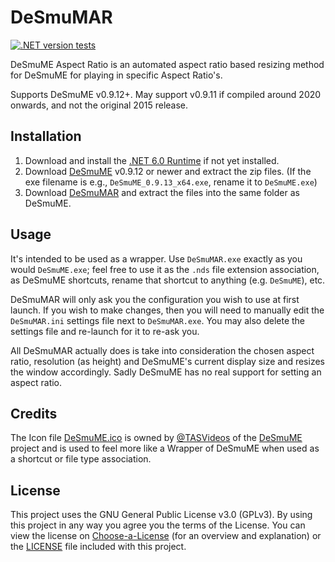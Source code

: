 # DeSmuMAR

[![.NET version tests](https://img.shields.io/github/actions/workflow/status/rlaphoenix/desmumar/build.yml?branch=master)](https://github.com/rlaphoenix/desmumar/releases)

DeSmuME Aspect Ratio is an automated aspect ratio based resizing method for DeSmuME for playing in specific Aspect Ratio's.

Supports DeSmuME v0.9.12+. May support v0.9.11 if compiled around 2020 onwards, and not the original 2015 release.

## Installation

1. Download and install the [.NET 6.0 Runtime] if not yet installed.
2. Download [DeSmuME] v0.9.12 or newer and extract the zip files.
   (If the exe filename is e.g., `DeSmuME_0.9.13_x64.exe`, rename it to `DeSmuME.exe`)
3. Download [DeSmuMAR] and extract the files into the same folder as DeSmuME.
   
  [.NET 6.0 Runtime]: <https://dotnet.microsoft.com/download/dotnet/6.0>
  [DeSmuME]: <https://desmume.org/download>
  [DeSmuMAR]: <https://github.com/rlaphoenix/DeSmuMAR/releases/latest/download/DeSmuMAR.zip>

## Usage

It's intended to be used as a wrapper. Use `DeSmuMAR.exe` exactly as you would `DeSmuME.exe`; feel free to use it as the `.nds` file extension association, as DeSmuME shortcuts, rename that shortcut to anything (e.g. `DeSmuME`), etc.

DeSmuMAR will only ask you the configuration you wish to use at first launch. If you wish to make changes, then you will need to manually edit the `DeSmuMAR.ini` settings file next to `DeSmuMAR.exe`. You may also delete the settings file and re-launch for it to re-ask you.

All DeSmuMAR actually does is take into consideration the chosen aspect ratio, resolution (as height) and DeSmuME's current display size and resizes the window accordingly. Sadly DeSmuME has no real support for setting an aspect ratio.

## Credits

The Icon file [DeSmuME.ico] is owned by [@TASVideos] of the [DeSmuME] project and is used to feel more like a Wrapper of DeSmuME when used as a shortcut or file type association.

  [DeSmuME.ico]: <DeSmuME.ico>
  [DeSmuME]: <https://github.com/TASVideos/DeSmuME>
  [@TASVideos]: <https://github.com/TASVideos>

## License

This project uses the GNU General Public License v3.0 (GPLv3). By using this project in any way you agree you the terms of the License.
You can view the license on [Choose-a-License] (for an overview and explanation) or the [LICENSE] file included with this project.

  [Choose-a-License]: <https://choosealicense.com/licenses/gpl-3.0/>
  [LICENSE]: <LICENSE>
